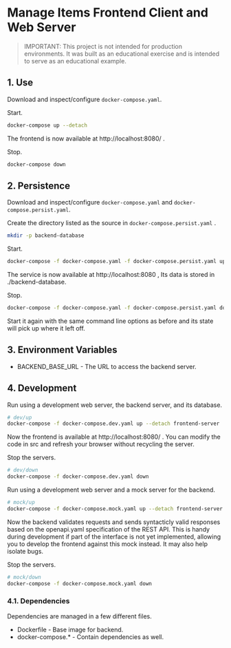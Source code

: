 # Manage Items Frontend Client and Web Server

> IMPORTANT: This project is not intended for production environments.
> It was built as an educational exercise and is intended to serve as an educational
> example.

## 1. Use

Download and inspect/configure `docker-compose.yaml`.

Start.

```bash
docker-compose up --detach
```

The frontend is now available at http://localhost:8080/ .

Stop.

```bash
docker-compose down
```

## 2. Persistence

Download and inspect/configure `docker-compose.yaml` and `docker-compose.persist.yaml`.

Create the directory listed as the source in `docker-compose.persist.yaml` .

```bash
mkdir -p backend-database
```

Start.

```bash
docker-compose -f docker-compose.yaml -f docker-compose.persist.yaml up --detach
```

The service is now available at http://localhost:8080 , Its data is stored in ./backend-database.

Stop.

```bash
docker-compose -f docker-compose.yaml -f docker-compose.persist.yaml down
```

Start it again with the same command line options as before and its state will pick up where it left off.


## 3. Environment Variables

* BACKEND_BASE_URL - The URL to access the backend server.


## 4. Development

Run using a development web server, the backend server, and its database.

```bash
# dev/up
docker-compose -f docker-compose.dev.yaml up --detach frontend-server
```

Now the frontend is available at http://localhost:8080/ . You can modify
the code in src and refresh your browser without recycling the server.

Stop the servers.

```bash
# dev/down
docker-compose -f docker-compose.dev.yaml down
```

Run using a development web server and a mock server for the backend.

```bash
# mock/up
docker-compose -f docker-compose.mock.yaml up --detach frontend-server
```

Now the backend validates requests and sends syntacticly valid responses
based on the openapi.yaml specification of the REST API. This is handy during
development if part of the interface is not yet implemented, allowing you to
develop the frontend against this mock instead. It may also help isolate bugs.

Stop the servers.

```bash
# mock/down
docker-compose -f docker-compose.mock.yaml down
```

### 4.1. Dependencies

Dependencies are managed in a few different files.

* Dockerfile - Base image for backend.
* docker-compose.* - Contain dependencies as well.

